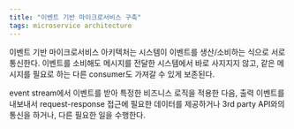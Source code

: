 ```yaml
---
title: "이벤트 기반 마이크로서비스 구축"
tags: microservice architecture
---
```


<!--more-->

이벤트 기반 마이크로서비스 아키텍처는 시스템이 이벤트를 생산/소비하는 식으로 서로 통신한다. 이벤트를 소비해도 메시지를 전달한 시스템에서 바로 사지지지 않고, 같은 메시지를 필요로 하는 다른 consumer도 가져갈 수 있게 보존된다.

event stream에서 이벤트를 받아 특정한 비즈니스 로직을 적용한 다음, 출력 이벤트를 내보내서 request-response 접근에 필요한 데이터를 제공하거나 3rd party API와의 통신을 하거나, 다른 필요한 일을 수행한다.

